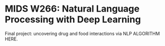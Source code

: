 # MIDS W266: Natural Language Processing with Deep Learning

Final project: uncovering drug and food interactions via NLP ALGORITHM HERE.
